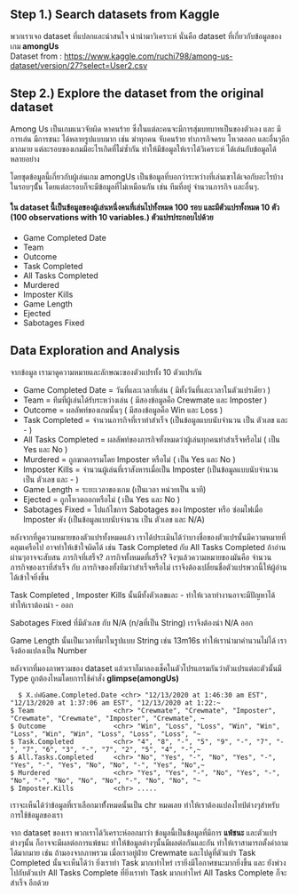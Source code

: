 ##  Step 1.) Search datasets from Kaggle

พวกเราเจอ dataset ที่แปลกและน่าสนใจ น่านำมาวิเคราะห์ นั่นคือ dataset ที่เกี่ยวกับข้อมูลของเกม<strong> amongUs</strong> <br>
Dataset from : https://www.kaggle.com/ruchi798/among-us-dataset/version/27?select=User2.csv

## Step 2.) Explore the dataset from the original dataset
 <p>Among Us เป็นเกมแนวจับผิด หาคนร้าย ซึ่งในแต่ละคนจะมีการสุ่มบทบาทเป็นของตัวเอง และ มีการเล่น มีการชนะ ได้หลายรูปแบบมาก
 เช่น ฆ่าทุกคน จับคนร้าย ทำภารกิจครบ โหวตออก และอื่นๆอีกมากมาย แต่ละรอบของเกมมีอะไรเกิดที่ไม่ซ้ำกัน ทำให้มีข้อมูลให้เราได้วิเคราะห์ ได้เล่นกับข้อมูลได้หลายอย่าง</p>
 <p>โดยชุดข้อมูลนี้เกี่ยวกับผู้เล่นเกม amongUs เป็นข้อมูลที่บอกว่าระหว่างที่เล่นเขาได้เจอกับอะไรบ้างในรอบๆนั้้น โดยแต่ละรอบก็จะมีข้อมูลที่ไม่เหมือนกัน เช่น ทีมที่อยู่ จำนวนภารกิจ และอื่นๆ.  </p> 
 
#### ใน dataset นี้เป็นข้อมูลของผู้เล่นหนึ่งคนที่เล่นไปทั้งหมด 100 รอบ และมีตัวแปรทั้งหมด 10 ตัว (100 observations with 10 variables.) ตัวแปรประกอบไปด้วย
- Game Completed Date
- Team
- Outcome
- Task Completed
- All Tasks Completed
- Murdered
- Imposter Kills
- Game Length
- Ejected
- Sabotages Fixed

## Data Exploration and Analysis
จากข้อมูล เรามาดูความหมายและลักษณะของตัวแปรทั้ง 10 ตัวแปรกัน
- Game Completed Date = วันที่และเวลาที่เล่น ( มีทั้งวันที่และเวลาในตัวแปรเดียว )
- Team = ทีมที่ผู้เล่นได้รับระหว่างเล่น ( มีสองข้อมูลคือ Crewmate และ Imposter )
- Outcome = ผลลัพท์ของเกมนั้นๆ ( มีสองข้อมูลคือ Win และ Loss )
- Task Completed = จำนวนภารกิจที่เราทำสำเร็จ (เป็นข้อมูลแบบนับจำนวน เป็น ตัวเลข และ -  )
- All Tasks Completed = ผลลัพท์ของภารกิจทั้งหมดว่าผู้เล่นทุกคนทำสำเร็จหรือไม่ ( เป็น Yes และ No )
- Murdered = ถูกฆาตกรรมโดย Imposter หรือไม่  ( เป็น Yes และ No )
- Imposter Kills = จำนวนผู้เล่นที่เราสังหารเมื่อเป็น Imposter (เป็นข้อมูลแบบนับจำนวน เป็น ตัวเลข และ -  )
- Game Length = ระยะเวลาของเกม (เป็นเวลา หน่วยเป็น นาที)
- Ejected = ถูกโหวตออกหรือไม่ ( เป็น Yes และ No )
- Sabotages Fixed = ไปแก้ไขการ Sabotages ของ Imposter หรือ ซ่อมไฟเมื่อ Imposter พัง  (เป็นข้อมูลแบบนับจำนวน เป็น ตัวเลข และ N/A)
<p>หลังจากที่ดูความหมายของตัวแปรทั้งหมดแล้ว เราได้ประเมินได้ว่าบางชื่อของตัวแปรนั้นมีความหมายที่คลุมเครือไป อาจทำให้เข้าใจผิดได้ เช่น
Task Completed กับ All Tasks Completed ถ้าอ่านผ่านๆอาจจะสับสน ภารกิจที่เสร็จ? ภารกิจทั้งหมดที่เสร็จ? จิงๆแล้วความหมายของมันคือ จำนวนภารกิจของเราที่สำเร็จ กับ ภารกิจของทั้งทีมว่าสำเร็จหรือไม่
เราจึงต้องเปลี่ยนชื่อตัวแปรพวกนี้ให้ผู้อ่านได้เข้าใจยิ่งขึ้น </p>
<p> Task Completed , Imposter Kills นั้นมีทั้งตัวเลขและ - ทำให้เวลาทำงานอาจะมีปัญหาได้ ทำให้เราต้องนำ - ออก <p> 
 <p> Sabotages Fixed ที่มีตัวเลข กับ N/A (n/aที่เป็น String) เราจึงต้องนำ N/A ออก </p>
 <p> Game Length นั้นเป็นเวลาที่มาในรูปแบบ String เช่น 13m16s ทำให้เรานำมาคำนวนไม่ได้ เราจึงต้องแปลงเป็น Number <p>
 <p> หลังจากที่มองภาพรวมของ dataset แล้วเราก็มาลองเช็คในตัวโปรแกรมกันว่าตัวแปรแต่ละตัวนั้นมี Type ถูกต้องไหมโดยการใช้คำสั่ง <strong> glimpse(amongUs)</strong> </p>

```{R}
  $ X.ปฟGame.Completed.Date <chr> "12/13/2020 at 1:46:30 am EST", "12/13/2020 at 1:37:06 am EST", "12/13/2020 at 1:22:~
$ Team                    <chr> "Crewmate", "Crewmate", "Imposter", "Crewmate", "Crewmate", "Imposter", "Crewmate", ~
$ Outcome                 <chr> "Win", "Loss", "Loss", "Win", "Win", "Loss", "Win", "Win", "Loss", "Loss", "Loss", "~
$ Task.Completed          <chr> "4", "8", "-", "5", "9", "-", "7", "-", "7", "6", "3", "-", "7", "2", "5", "4", "-",~
$ All.Tasks.Completed     <chr> "No", "Yes", "-", "No", "Yes", "-", "Yes", "-", "Yes", "No", "No", "-", "Yes", "No",~
$ Murdered                <chr> "Yes", "Yes", "-", "No", "Yes", "-", "No", "-", "No", "No", "No", "-", "No", "No", "~
$ Imposter.Kills          <chr> ..... 
```
  <p> เราจะเห็นได้ว่าข้อมูลที่เราเลือกมาทั้้งหมดนั้นเป็น chr หมดเลย ทำให้เราต้องแปลงไทป์ต่างๆสำหรับการใช้ข้อมูลของเรา </p>
  <p> จาก dataset ของเรา พวกเราได้วิเคราะห์ออกมาว่า ข้อมูลนี้เป็นข้อมูลที่มีการ <strong>แพ้ชนะ</strong> และตัวแปรต่างๆนั้น ก็อาจจะมีผลต่อการแพ้ชนะ ทำให้ข้อมูลต่างๆนั้นมีผลต่อกันและกัน ทำให้เราสามารถตั้งคำถามได้มากมาย เช่น ถ้ามองจากภาพรวม เมื่อเราอยู่ฝ่าย Crewmate และไปดูที่ตัวแปร Task Completed นั้นจะเห็นได้ว่า ยิ่งเราทำ Task มากเท่าไหร่ เรายิ่งมีโอกาศชนะมากยิ่งขึ้น และ ยังพ่วงไปกับตัวแปร All Tasks Complete ที่ยิ่งเราทำ Task มากเท่าไหร่ All Tasks Complete ก็จะสำเร็จ อีกด้วย </p>

